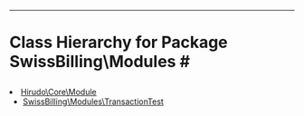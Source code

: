 - - -

# Class Hierarchy for Package SwissBilling\Modules #<ul>
<li><a href="https://github.com/JeyDotC/Hirudo-docs/blob/master/hirudo/core/module.html">Hirudo\Core\Module</a><ul>
<li><a href="https://github.com/JeyDotC/Hirudo-docs/blob/master/swissbilling/modules/transactiontest.html">SwissBilling\Modules\TransactionTest</a></li>
</ul>
</li>
</ul>
